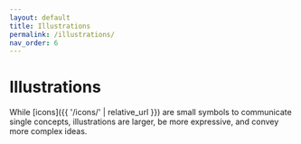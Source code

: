 ```yaml
---
layout: default
title: Illustrations
permalink: /illustrations/
nav_order: 6
---
```


# Illustrations

While [icons]({{ '/icons/' | relative_url }}) are small symbols to communicate single concepts, illustrations are larger, be more expressive, and convey more complex ideas.

